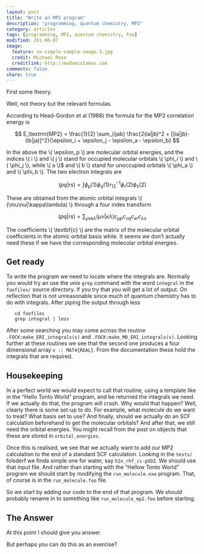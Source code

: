 ```yaml
---
layout: post
title: "Write an MP2 program"
description: "programming, quantum chemistry, MP2"
category: articles
tags: [programming, MP2, quantum chemistry, Foo]
modified: 201-06-07
image:
  feature: so-simple-sample-image-3.jpg
  credit: Michael Rose
  creditlink: http://mademistakes.com
comments: false
share: true
---
```


First some theory.

Well, not theory but the relevant formulas.

According to Head-Gordon et al (1988) the formula for the MP2 correlation
energy is

$$
E_\textrm{MP2} =
\frac{1}{2}
\sum_{ijab}
\frac{2(ia|jb)^2 + [(ia|jb)-(ib|ja)]^2}{\epsilon_i + \epsilon_j - \epsilon_a - \epsilon_b}
$$

In the above the \\( \epsilon_p \\) are molecular orbital energies, and the
indices \\( i \\) and \\( j \\) stand for occupied molecular orbitals 
\\( \phi_i \\) and \\( \phi_j \\), while \\( a \\)$ and \\( b \\) stand 
for unoccupied orbitals \\( \phi_a \\) and \\( \phi_b \\). The two electron
integrals are

$$
(pq|rs) = \int \phi_p(1)\phi_q(1) r_{12}^{-1} \phi_r(2) \phi_s(2)
$$

These are obtained from the atomic orbital integrals \\( (\mu\nu|\kappa\lambda) \\)
through a four index transform

$$
(pq|rs) = \sum_{\mu\nu\kappa\lambda}
          (\mu\nu|\kappa\lambda) c_{\mu p} c_{\nu q} c_{\kappa r} c_{\lambda s}
$$

The coefficients \\( \textbf{c} \\) are the matrix of the molecular orbital
coefficients in the atomic orbital basis while. It seems we don’t actually need
these if we have the corresponding molecular orbital energies.

## Get ready

To write the program we need to locate where the integrals are. Normally you
would try an use the unix `grep` command with the word `integral` in the
`foofiles/` source directory. If you try that you will get a lot of output. On
reflection that is not unreasonable since much of quantum chemistry has to do
with integrals. After piping the output through less

~~~
   cd foofiles
   grep integral | less
~~~

After some searching you may come across the routine `.FOCK:make_ERI_integrals(v)` 
and `.FOCK:make_MO_ERI_integrals(v)`. Looking further at these routines we see
that the second one produces a four dimensional array `v :: MAT4{REAL}`. From
the documentation these hold the integrals that are required.

## Housekeeping

In a perfect world we would expect to call that routine, using a template like
in the “Hello Tonto World” program, and be returned the integrals we need. If
we actually do that, the program will crash. Why would that happen? Well, clearly
there is some set-up to do. For example, what molecule do we want to treat?
What basis set to use? And finally, should we actually do an SCF calculation 
beforehand to get the molecular orbitals? And after that, we still need the
orbital energies. You might recall from the post on objects that these are
stored in `orbital_energies`.

Once this is realised, we see that we actually want to add our MP2 calculation to
the end of a standard SCF calculation. Looking in the `tests/` folsderf we finda simple
one for water, say `h2o_rhf_cc-pVDZ`. We should use that input file. And rather than
starting with the “Hellow Tonto World” program we should start by modifying the
`run_molecule.exe` program. That, of course is in the `run_molecule.foo` file.

So we start by adding our code to the end of that program. We should probably rename in to
something like `run_molecule_mp2.foo` before starting.

## The Answer

At this point I should give you answer. 

But perhaps you can do this as an exercise?






